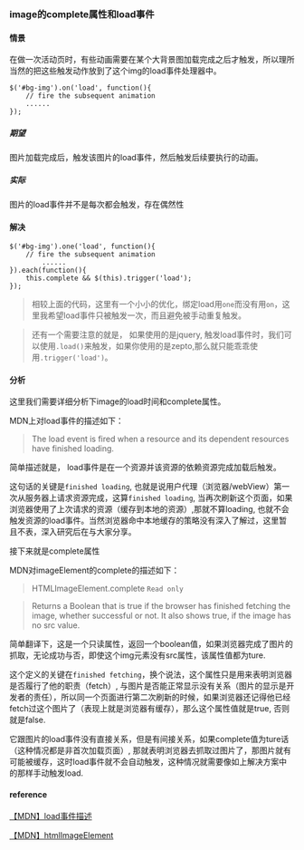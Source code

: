 ### image的complete属性和load事件

#### 情景

在做一次活动页时，有些动画需要在某个大背景图加载完成之后才触发，所以理所当然的把这些触发动作放到了这个img的load事件处理器中。

```
$('#bg-img').on('load', function(){
    // fire the subsequent animation
    ......
});
```

##### 期望

图片加载完成后，触发该图片的load事件，然后触发后续要执行的动画。

##### 实际

图片的load事件并不是每次都会触发，存在偶然性

#### 解决

```
$('#bg-img').one('load', function(){
    // fire the subsequent animation
        ......
}).each(function(){
    this.complete && $(this).trigger('load');
});
```

> 相较上面的代码，这里有一个小小的优化，绑定load用`one`而没有用`on`，这里我希望load事件只被触发一次，而且避免被手动重复触发。

> 还有一个需要注意的就是， 如果使用的是jquery, 触发load事件时，我们可以使用`.load()`来触发，如果你使用的是zepto,那么就只能乖乖使用`.trigger('load')`。

#### 分析

这里我们需要详细分析下image的load时间和complete属性。

MDN上对load事件的描述如下：

> The load event is fired when a resource and its dependent resources have finished loading.

简单描述就是， load事件是在一个资源并该资源的依赖资源完成加载后触发。

这句话的关键是`finished loading`, 也就是说用户代理（浏览器/webView）第一次从服务器上请求资源完成，这算`finished loading`, 当再次刷新这个页面，如果浏览器使用了上次请求的资源（缓存到本地的资源）,那就不算loading, 也就不会触发资源的load事件。当然浏览器命中本地缓存的策略没有深入了解过，这里暂且不表，深入研究后在与大家分享。

接下来就是complete属性

MDN对imageElement的complete的描述如下：

> HTMLImageElement.complete `Read only`

> Returns a Boolean that is true if the browser has finished fetching the image, whether successful or not. It also shows true, if the image has no src value.

简单翻译下，这是一个只读属性，返回一个boolean值，如果浏览器完成了图片的抓取，无论成功与否，即使这个img元素没有src属性，该属性值都为ture.

这个定义的关键在`finished fetching`，换个说法，这个属性只是用来表明浏览器是否履行了他的职责（fetch）, 与图片是否能正常显示没有关系（图片的显示是开发者的责任），所以同一个页面进行第二次刷新的时候，如果浏览器还记得他已经fetch过这个图片了（表现上就是浏览器有缓存），那么这个属性值就是true, 否则就是false.

它跟图片的load事件没有直接关系，但是有间接关系，如果complete值为ture话（这种情况都是非首次加载页面）, 那就表明浏览器去抓取过图片了，那图片就有可能被缓存，这时load事件就不会自动触发，这种情况就需要像如上解决方案中的那样手动触发load.

#### reference

[【MDN】load事件描述](https://developer.mozilla.org/en-US/docs/Web/Events/load)

[【MDN】htmlImageElement](https://developer.mozilla.org/en-US/docs/Web/API/HTMLImageElement)
